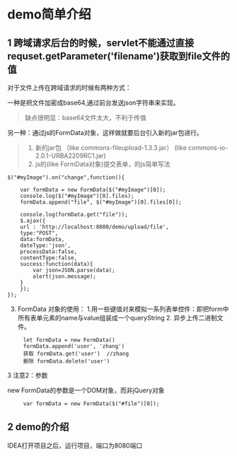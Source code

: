 #  demo简单介绍

##  1 跨域请求后台的时候，servlet不能通过直接requset.getParameter('filename')获取到file文件的值

   对于文件上传在跨域请求的时候有两种方式：
   
  一种是把文件加密成base64,通过前台发送json字符串来实现。
 >缺点很明显：base64文件太大，不利于传值

  另一种：通过js的FormData对象，这样做就要后台引入新的jar包进行。
>1. 新的jar包  （like commons-fileupload-1.3.3.jar） (like commons-io-2.0.1-URBA2209RC1.jar)
>2. js的(like FormData对象)提交表单，的js简单写法

```
$("#myImage").on("change",function(){
	
    var formData = new FormData($("#myImage")[0]);
    console.log($("#myImage")[0].files);
    formData.append("file", $("#myImage")[0].files[0]);

    console.log(formData.get("file"));
    $.ajax({
	url : 'http://localhost:8080/demo/upload/file',
	type:"POST",
	data:formData,
	dateType:'json',
	processData:false,
	contentType:false,
	success:function(data){
		var json=JSON.parse(data);
	    alert(json.message);
	}
    });
});
```
   3. FormData 对象的使用：
        1.用一些键值对来模拟一系列表单控件：即把form中所有表单元素的name与value组装成一个queryString
        2. 异步上传二进制文件。       
```
     let formData = new FormData()
     formData.append('user', 'zhang')
     获取 formData.get('user')  //zhang
     删除 formData.delete('user')
```
   3  注意2：参数 
   
   new FormData的参数是一个DOM对象，而非jQuery对象
   
```
     var formData = new FormData($("#file")[0]);
```
## 2 demo的介绍

  IDEA打开项目之后，运行项目，端口为8080端口
  
  


